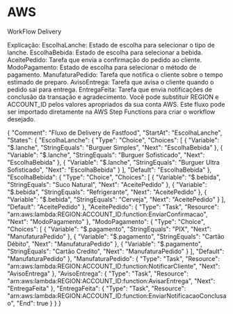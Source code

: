 # AWS
WorkFlow Delivery






Explicação:
EscolhaLanche: Estado de escolha para selecionar o tipo de lanche.
EscolhaBebida: Estado de escolha para selecionar a bebida.
AceitePedido: Tarefa que envia a confirmação do pedido ao cliente.
ModoPagamento: Estado de escolha para selecionar o método de pagamento.
ManufaturaPedido: Tarefa que notifica o cliente sobre o tempo estimado de preparo.
AvisoEntrega: Tarefa que avisa o cliente quando o pedido sai para entrega.
EntregaFeita: Tarefa que envia notificações de conclusão da transação e agradecimento.
Você pode substituir REGION e ACCOUNT_ID pelos valores apropriados da sua conta AWS. Este fluxo pode ser importado diretamente na AWS Step Functions para criar o workflow desejado.






{
  "Comment": "Fluxo de Delivery de Fastfood",
  "StartAt": "EscolhaLanche",
  "States": {
    "EscolhaLanche": {
      "Type": "Choice",
      "Choices": [
        {
          "Variable": "$.lanche",
          "StringEquals": "Burguer Simples",
          "Next": "EscolhaBebida"
        },
        {
          "Variable": "$.lanche",
          "StringEquals": "Burguer Sofisticado",
          "Next": "EscolhaBebida"
        },
        {
          "Variable": "$.lanche",
          "StringEquals": "Burguer Ultra Sofisticado",
          "Next": "EscolhaBebida"
        }
      ],
      "Default": "EscolhaBebida"
    },
    "EscolhaBebida": {
      "Type": "Choice",
      "Choices": [
        {
          "Variable": "$.bebida",
          "StringEquals": "Suco Natural",
          "Next": "AceitePedido"
        },
        {
          "Variable": "$.bebida",
          "StringEquals": "Refrigerante",
          "Next": "AceitePedido"
        },
        {
          "Variable": "$.bebida",
          "StringEquals": "Cerveja",
          "Next": "AceitePedido"
        }
      ],
      "Default": "AceitePedido"
    },
    "AceitePedido": {
      "Type": "Task",
      "Resource": "arn:aws:lambda:REGION:ACCOUNT_ID:function:EnviarConfirmacao",
      "Next": "ModoPagamento"
    },
    "ModoPagamento": {
      "Type": "Choice",
      "Choices": [
        {
          "Variable": "$.pagamento",
          "StringEquals": "PIX",
          "Next": "ManufaturaPedido"
        },
        {
          "Variable": "$.pagamento",
          "StringEquals": "Cartão Débito",
          "Next": "ManufaturaPedido"
        },
        {
          "Variable": "$.pagamento",
          "StringEquals": "Cartão Credito",
          "Next": "ManufaturaPedido"
        }
      ],
      "Default": "ManufaturaPedido"
    },
    "ManufaturaPedido": {
      "Type": "Task",
      "Resource": "arn:aws:lambda:REGION:ACCOUNT_ID:function:NotificarCliente",
      "Next": "AvisoEntrega"
    },
    "AvisoEntrega": {
      "Type": "Task",
      "Resource": "arn:aws:lambda:REGION:ACCOUNT_ID:function:AvisarEntrega",
      "Next": "EntregaFeita"
    },
    "EntregaFeita": {
      "Type": "Task",
      "Resource": "arn:aws:lambda:REGION:ACCOUNT_ID:function:EnviarNotificacaoConclusao",
      "End": true
    }
  }
}

